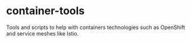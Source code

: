 # container-tools
Tools and scripts to help with containers technologies such as OpenShift and service meshes like Istio.
